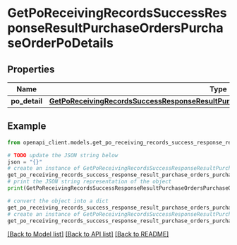 # GetPoReceivingRecordsSuccessResponseResultPurchaseOrdersPurchaseOrderPoDetails


## Properties

Name | Type | Description | Notes
------------ | ------------- | ------------- | -------------
**po_detail** | [**GetPoReceivingRecordsSuccessResponseResultPurchaseOrdersPurchaseOrderPoDetailsPoDetail**](GetPoReceivingRecordsSuccessResponseResultPurchaseOrdersPurchaseOrderPoDetailsPoDetail.md) |  | [optional] 

## Example

```python
from openapi_client.models.get_po_receiving_records_success_response_result_purchase_orders_purchase_order_po_details import GetPoReceivingRecordsSuccessResponseResultPurchaseOrdersPurchaseOrderPoDetails

# TODO update the JSON string below
json = "{}"
# create an instance of GetPoReceivingRecordsSuccessResponseResultPurchaseOrdersPurchaseOrderPoDetails from a JSON string
get_po_receiving_records_success_response_result_purchase_orders_purchase_order_po_details_instance = GetPoReceivingRecordsSuccessResponseResultPurchaseOrdersPurchaseOrderPoDetails.from_json(json)
# print the JSON string representation of the object
print(GetPoReceivingRecordsSuccessResponseResultPurchaseOrdersPurchaseOrderPoDetails.to_json())

# convert the object into a dict
get_po_receiving_records_success_response_result_purchase_orders_purchase_order_po_details_dict = get_po_receiving_records_success_response_result_purchase_orders_purchase_order_po_details_instance.to_dict()
# create an instance of GetPoReceivingRecordsSuccessResponseResultPurchaseOrdersPurchaseOrderPoDetails from a dict
get_po_receiving_records_success_response_result_purchase_orders_purchase_order_po_details_from_dict = GetPoReceivingRecordsSuccessResponseResultPurchaseOrdersPurchaseOrderPoDetails.from_dict(get_po_receiving_records_success_response_result_purchase_orders_purchase_order_po_details_dict)
```
[[Back to Model list]](../README.md#documentation-for-models) [[Back to API list]](../README.md#documentation-for-api-endpoints) [[Back to README]](../README.md)


